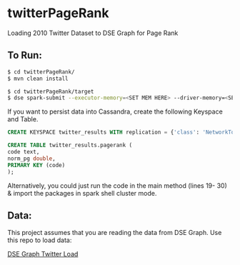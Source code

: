 # twitterPageRank
Loading 2010 Twitter Dataset to DSE Graph for Page Rank


## To Run: 

```sh
$ cd twitterPageRank/
$ mvn clean install
```

```sh
$ cd twitterPageRank/target
$ dse spark-submit --executor-memory=<SET MEM HERE> --driver-memory=<SET MEM HERE> --class com.twitterdata.pagerank.App runPageRank-1.0-SNAPSHOT.jar 
```

If you want to persist data into Cassandra, create the following Keyspace and Table.

```sql
CREATE KEYSPACE twitter_results WITH replication = {'class': 'NetworkTopologyStrategy', '<INSERT DataCenter Name HERE': '3'}  AND durable_writes = true;

CREATE TABLE twitter_results.pagerank (
code text, 
norm_pg double, 
PRIMARY KEY (code)
);
```

Alternatively, you could just run the code in the main method (lines 19- 30) & import the packages in spark shell cluster mode. 

## Data:

This project assumes that you are reading the data from DSE Graph. Use this repo to load data: 

[DSE Graph Twitter Load]

[DSE Graph Twitter Load]: <https://github.com/pmehra7/twitterGraphLoad/>
